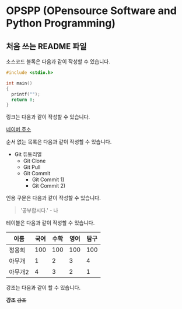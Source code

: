 # OPSPP (OPensource Software and Python Programming)  

## 처음 쓰는 README 파일

소스코드 블록은 다음과 같이 작성할 수 있습니다.
  
```c
#include <stdio.h>

int main()
{ 
  printf("");
  return 0;
}
```

링크는 다음과 같이 작성할 수 있습니다.

[네이버 주소](https://www.naver.com)

순서 없는 목록은 다음과 같이 작성할 수 있습니다.

* Git 듀토리얼
  * Git Clone
  * Git Pull
  * Git Commit
    * Git Commit 1)
    * Git Commit 2)
    
인용 구문은 다음과 같이 작성할 수 있습니다.

> '공부합시다.' - 나

테이블은 다음과 같이 작성할 수 있습니다.

이름|국어|수학|영어|탐구
---|---|---|---|---|
정용희|100|100|100|100|
아무개|1|2|3|4|
아무개2|4|3|2|1

강조는 다음과 같이 할 수 있습니다.

**강조** ~~강조~~
